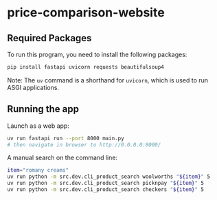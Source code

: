 # price-comparison-website

## Required Packages

To run this program, you need to install the following packages:

```bash
pip install fastapi uvicorn requests beautifulsoup4
```

Note: The `uv` command is a shorthand for `uvicorn`, which is used to run ASGI applications.

## Running the app

Launch as a web app:

```bash
uv run fastapi run --port 8000 main.py
# then navigate in browser to http://0.0.0.0:8000/
```

A manual search on the command line:

```bash
item="romany creams"
uv run python -m src.dev.cli_product_search woolworths "${item}" 5
uv run python -m src.dev.cli_product_search picknpay "${item}" 5
uv run python -m src.dev.cli_product_search checkers "${item}" 5
```
